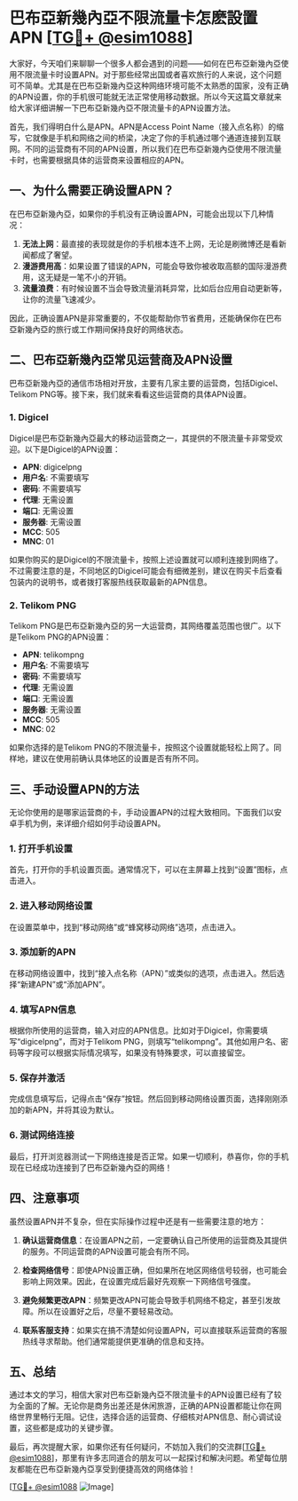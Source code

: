 # 巴布亞新幾內亞不限流量卡怎麽設置APN [[TG💪+ @esim1088](https://t.me/s/esim1088)]

大家好，今天咱们来聊聊一个很多人都会遇到的问题——如何在巴布亞新幾內亞使用不限流量卡时设置APN。对于那些经常出国或者喜欢旅行的人来说，这个问题可不简单。尤其是在巴布亞新幾內亞这种网络环境可能不太熟悉的国家，没有正确的APN设置，你的手机很可能就无法正常使用移动数据。所以今天这篇文章就来给大家详细讲解一下巴布亞新幾內亞不限流量卡的APN设置方法。

首先，我们得明白什么是APN。APN是Access Point Name（接入点名称）的缩写，它就像是手机和网络之间的桥梁，决定了你的手机通过哪个通道连接到互联网。不同的运营商有不同的APN设置，所以我们在巴布亞新幾內亞使用不限流量卡时，也需要根据具体的运营商来设置相应的APN。

## 一、为什么需要正确设置APN？

在巴布亞新幾內亞，如果你的手机没有正确设置APN，可能会出现以下几种情况：

1. **无法上网**：最直接的表现就是你的手机根本连不上网，无论是刷微博还是看新闻都成了奢望。
2. **漫游费用高**：如果设置了错误的APN，可能会导致你被收取高额的国际漫游费用，这无疑是一笔不小的开销。
3. **流量浪费**：有时候设置不当会导致流量消耗异常，比如后台应用自动更新等，让你的流量飞速减少。

因此，正确设置APN是非常重要的，不仅能帮助你节省费用，还能确保你在巴布亞新幾內亞的旅行或工作期间保持良好的网络状态。

## 二、巴布亞新幾內亞常见运营商及APN设置

巴布亞新幾內亞的通信市场相对开放，主要有几家主要的运营商，包括Digicel、Telikom PNG等。接下来，我们就来看看这些运营商的具体APN设置。

### 1. Digicel

Digicel是巴布亞新幾內亞最大的移动运营商之一，其提供的不限流量卡非常受欢迎。以下是Digicel的APN设置：

- **APN**: digicelpng
- **用户名**: 不需要填写
- **密码**: 不需要填写
- **代理**: 无需设置
- **端口**: 无需设置
- **服务器**: 无需设置
- **MCC**: 505
- **MNC**: 01

如果你购买的是Digicel的不限流量卡，按照上述设置就可以顺利连接到网络了。不过需要注意的是，不同地区的Digicel可能会有细微差别，建议在购买卡后查看包装内的说明书，或者拨打客服热线获取最新的APN信息。

### 2. Telikom PNG

Telikom PNG是巴布亞新幾內亞的另一大运营商，其网络覆盖范围也很广。以下是Telikom PNG的APN设置：

- **APN**: telikompng
- **用户名**: 不需要填写
- **密码**: 不需要填写
- **代理**: 无需设置
- **端口**: 无需设置
- **服务器**: 无需设置
- **MCC**: 505
- **MNC**: 02

如果你选择的是Telikom PNG的不限流量卡，按照这个设置就能轻松上网了。同样地，建议在使用前确认具体地区的设置是否有所不同。

## 三、手动设置APN的方法

无论你使用的是哪家运营商的卡，手动设置APN的过程大致相同。下面我们以安卓手机为例，来详细介绍如何手动设置APN。

### 1. 打开手机设置

首先，打开你的手机设置页面。通常情况下，可以在主屏幕上找到“设置”图标，点击进入。

### 2. 进入移动网络设置

在设置菜单中，找到“移动网络”或“蜂窝移动网络”选项，点击进入。

### 3. 添加新的APN

在移动网络设置中，找到“接入点名称（APN）”或类似的选项，点击进入。然后选择“新建APN”或“添加APN”。

### 4. 填写APN信息

根据你所使用的运营商，输入对应的APN信息。比如对于Digicel，你需要填写“digicelpng”，而对于Telikom PNG，则填写“telikompng”。其他如用户名、密码等字段可以根据实际情况填写，如果没有特殊要求，可以直接留空。

### 5. 保存并激活

完成信息填写后，记得点击“保存”按钮。然后回到移动网络设置页面，选择刚刚添加的新APN，并将其设为默认。

### 6. 测试网络连接

最后，打开浏览器测试一下网络连接是否正常。如果一切顺利，恭喜你，你的手机现在已经成功连接到了巴布亞新幾內亞的网络！

## 四、注意事项

虽然设置APN并不复杂，但在实际操作过程中还是有一些需要注意的地方：

1. **确认运营商信息**：在设置APN之前，一定要确认自己所使用的运营商及其提供的服务。不同运营商的APN设置可能会有所不同。
   
2. **检查网络信号**：即使APN设置正确，但如果所在地区网络信号较弱，也可能会影响上网效果。因此，在设置完成后最好先观察一下网络信号强度。

3. **避免频繁更改APN**：频繁更改APN可能会导致手机网络不稳定，甚至引发故障。所以在设置好之后，尽量不要轻易改动。

4. **联系客服支持**：如果实在搞不清楚如何设置APN，可以直接联系运营商的客服热线寻求帮助。他们通常能提供更准确的信息和支持。

## 五、总结

通过本文的学习，相信大家对巴布亞新幾內亞不限流量卡的APN设置已经有了较为全面的了解。无论你是商务出差还是休闲旅游，正确的APN设置都能让你在网络世界里畅行无阻。记住，选择合适的运营商、仔细核对APN信息、耐心调试设置，这些都是成功的关键步骤。

最后，再次提醒大家，如果你还有任何疑问，不妨加入我们的交流群[[TG💪+ @esim1088](https://t.me/s/esim1088)]，那里有许多志同道合的朋友可以一起探讨和解决问题。希望每位朋友都能在巴布亞新幾內亞享受到便捷高效的网络体验！

[[TG💪+ @esim1088](https://t.me/s/esim1088) ![Image](https://i.postimg.cc/4NQfJmqS/Snipaste-2025-05-13-00-14-12.png)]